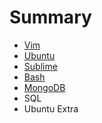 # Summary

* [Vim](Vim.md)
* [Ubuntu](Ubuntu.md)
* [Sublime](sublime.md)
* [Bash](bash.md)
* [MongoDB](mondo.md)
* SQL
* Ubuntu Extra

